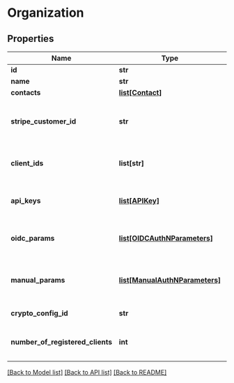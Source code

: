 # Organization

## Properties
Name | Type | Description | Notes
------------ | ------------- | ------------- | -------------
**id** | **str** |  | 
**name** | **str** |  | 
**contacts** | [**list[Contact]**](Contact.md) |  | 
**stripe_customer_id** | **str** | Identifies the the customer in Stripe associated with this org | [optional] 
**client_ids** | **list[str]** | Array of first 10 client id&#39;s registered to this org | 
**api_keys** | [**list[APIKey]**](APIKey.md) | Array of api keys registered to this org | 
**oidc_params** | [**list[OIDCAuthNParameters]**](OIDCAuthNParameters.md) | Array of OIDC params registered to this org | [optional] 
**manual_params** | [**list[ManualAuthNParameters]**](ManualAuthNParameters.md) | Array of manual auth params registered to this org | [optional] 
**crypto_config_id** | **str** | cryptoconfigId of this org | 
**number_of_registered_clients** | **int** | Number of registered clients to this org | [optional] 

[[Back to Model list]](../README.md#documentation-for-models) [[Back to API list]](../README.md#documentation-for-api-endpoints) [[Back to README]](../README.md)


